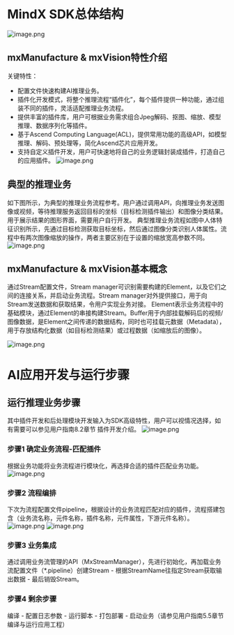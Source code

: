 # MindX SDK总体结构

![image.png](img/1623748262037.png 'image.png')

## mxManufacture & mxVision特性介绍

关键特性：
- 配置文件快速构建AI推理业务。
- 插件化开发模式，将整个推理流程“插件化”，每个插件提供一种功能，通过组装不同的插件，灵活适配推理业务流程。
- 提供丰富的插件库，用户可根据业务需求组合Jpeg解码、抠图、缩放、模型推理、数据序列化等插件。
- 基于Ascend Computing Language(ACL)，提供常用功能的高级API，如模型推理、解码、预处理等，简化Ascend芯片应用开发。
- 支持自定义插件开发，用户可快速地将自己的业务逻辑封装成插件，打造自己的应用插件。
![image.png](img/1623748753909.png 'image.png')

## 典型的推理业务
如下图所示，为典型的推理业务流程参考。用户通过调用API，向推理业务发送图像或视频，等待推理服务返回目标的坐标（目标检测插件输出）和图像分类结果。用于展示结果的图形界面，需要用户自行开发。
典型推理业务流程如图中人体特征识别所示，先通过目标检测获取目标坐标，然后通过图像分类识别人体属性。流程中有两次图像缩放的操作，两者主要区别在于设置的缩放宽高参数不同。
![image.png](img/1623748862495.png 'image.png')

## mxManufacture & mxVision基本概念
通过Stream配置文件，Stream manager可识别需要构建的Element，以及它们之间的连接关系，并启动业务流程。Stream manager对外提供接口，用于向Stream发送数据和获取结果，令用户实现业务对接。
Element表示业务流程中的基础模块，通过Element的串接构建Stream。Buffer用于内部挂载解码后的视频/图像数据，是Element之间传递的数据结构，同时也可挂载元数据（Metadata），用于存放结构化数据（如目标检测结果）或过程数据（如缩放后的图像）。

![image.png](img/1623757765892.png 'image.png')

# AI应用开发与运行步骤
## 运行推理业务步骤
其中插件开发和后处理模块开发输入为SDK高级特性，用户可以视情况选择，如有需要可以参见用户指南8.2章节 插件开发介绍。
![image.png](img/1623758745148.png 'image.png')


### 步骤1  确定业务流程-匹配插件
根据业务功能将业务流程进行模块化，再选择合适的插件匹配业务功能。
![image.png](img/1623749109243.png 'image.png')

### 步骤2  流程编排
下次为流程配置文件pipeline，根据设计的业务流程匹配对应的插件，流程搭建包含（业务流名称，元件名称，插件名称，元件属性，下游元件名称）。
![image.png](img/1623749180481.png 'image.png') 
![image.png](img/1623749192860.png 'image.png')

### 步骤3  业务集成
通过调用业务流管理的API（MxStreamManager），先进行初始化，再加载业务流配置文件（*.pipeline）创建Stream - 根据StreamName往指定Stream获取输出数据 - 最后销毁Stream。

### 步骤4  剩余步骤
编译 - 配置日志参数 - 运行脚本 - 打包部署 - 启动业务（请参见用户指南5.5章节编译与运行应用工程）
